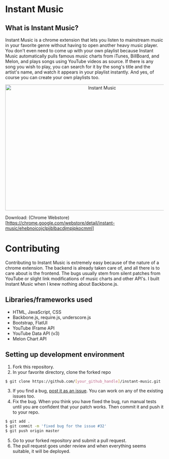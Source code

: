 Instant Music
=========

What is Instant Music?
-------------
Instant Music is a chrome extension that lets you listen to mainstream music in your favorite genre without having to open another heavy music player. You don't even need to come up with your own playlist because Instant Music automatically pulls famous music charts from iTunes, BillBoard, and Melon, and plays songs using YouTube videos as source. If there is any song you wish to play, you can search for it by the song's title and the artist's name, and watch it appears in your playlist instantly. And yes, of course you can create your own playlists too.

<div style="text-align:center"><a href="https://www.youtube.com/watch?v=CNTgTXFrTuY
" target="_blank"><img src="http://i.imgur.com/wZJaUzp.png" 
alt="Instant Music" width="600" height="400" /></a></div>

Download: (Chrome Webstore)[https://chrome.google.com/webstore/detail/instant-music/ehebnoicojclpjjblbacdjmpjpkocmml]

Contributing
============

Contributing to Instant Music is extremely easy because of the nature of a chrome extension. The backend is already taken care of, and all there is to care about is the frontend. The bugs usually stem from silent patches from YouTube or slight link modifications of music charts and other API's. I built Instant Music when I knew nothing about Backbone.js.

Libraries/frameworks used
------
* HTML, JavaScript, CSS
* Backbone.js, require.js, underscore.js
* Bootstrap, FlatUI
* YouTube IFrame API
* YouTube Data API (v3)
* Melon Chart API

Setting up development environment
-------------
1. Fork this repository.
2. In your favorite directory, clone the forked repo
```sh
$ git clone https://github.com/[your_github_handle]/instant-music.git
```
3. If you find a bug, [post it as an issue](https://github.com/woniesong92/instant-music/issues/new). You can work on any of the existing issues too.
4. Fix the bug. When you think you have fixed the bug, run manual tests until you are confident that your patch works. Then commit it and push it to your repo.
```sh
$ git add .
$ git commit -m 'fixed bug for the issue #32'
$ git push origin master
```
5. Go to your forked repository and submit a pull request.
6. The pull request goes under review and when everything seems suitable, it will be deployed.